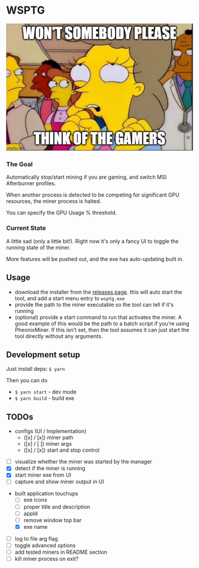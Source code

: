 # WSPTG

![57v9o2.jpg](57v9o2.jpg)

### The Goal

Automatically stop/start mining if you are gaming, and switch MSI Afterburner profiles.

When another process is detected to be competing for significant GPU resources, the miner process is halted.

You can specify the GPU Usage % threshold.

### Current State

A little sad (only a little bit!). Right now it's only a fancy UI to toggle the running state of the miner.

More features will be pushed out, and the exe has auto-updating built in.

## Usage

- download the installer from the [releases page](https://github.com/ferm10n/would-someone-please-think-of-the-gamers/releases). this will auto start the tool, and add a start menu entry to `wsptg.exe`
- provide the path to the miner executable so the tool can tell if it's running
- (optional) provide a start command to run that activates the miner. A good example of this would be the path to a batch script if you're using PheonixMiner. If this isn't set, then the tool assumes it can just start the tool directly without any arguments.

## Development setup

Just install deps: `$ yarn`

Then you can do
- `$ yarn start` - dev mode
- `$ yarn build` - build exe


## TODOs

- configs (UI / Implementation)
    - ([x] / [x]) miner path
    - ([x] / [ ]) miner args
    - ([x] / [x]) start and stop control
- [ ] visualize whether the miner was started by the manager
- [x] detect if the miner is running
- [x] start miner exe from UI
- [ ] capture and show miner output in UI
- built application touchups
    - [ ] exe icons
    - [ ] proper title and description
    - [ ] appId
    - [ ] remove window top bar
    - [x] exe name
- [ ] log to file arg flag
- [ ] toggle advanced options
- [ ] add tested miners in README section
- [ ] kill miner process on exit?
